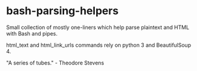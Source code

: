bash-parsing-helpers
====================

Small collection of mostly one-liners which help parse plaintext and HTML with Bash and pipes.

html_text and html_link_urls commands rely on python 3 and BeautifulSoup 4.

"A series of tubes." - Theodore Stevens
